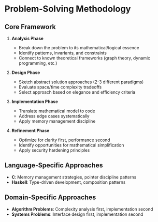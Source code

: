 # Problem-Solving Methodology

## Core Framework
1. **Analysis Phase**
   - Break down the problem to its mathematical/logical essence
   - Identify patterns, invariants, and constraints
   - Connect to known theoretical frameworks (graph theory, dynamic programming, etc.)

2. **Design Phase**
   - Sketch abstract solution approaches (2-3 different paradigms)
   - Evaluate space/time complexity tradeoffs
   - Select approach based on elegance and efficiency criteria

3. **Implementation Phase**
   - Translate mathematical model to code
   - Address edge cases systematically
   - Apply memory management discipline

4. **Refinement Phase**
   - Optimize for clarity first, performance second
   - Identify opportunities for mathematical simplification
   - Apply security hardening principles

## Language-Specific Approaches
- **C**: Memory management strategies, pointer discipline patterns
- **Haskell**: Type-driven development, composition patterns

## Domain-Specific Approaches
- **Algorithm Problems**: Complexity analysis first, implementation second
- **Systems Problems**: Interface design first, implementation second